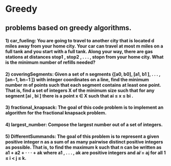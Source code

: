 # Greedy

## problems based on greedy algorithms.

#### 1) car_fueling: You are going to travel to another city that is located d miles away from your home city. Your car can travel at most m miles on a full tank and you start with a full tank. Along your way, there are gas stations at distances stop1 , stop2 , . . . , stopn from your home city. What is the minimum number of refills needed?

#### 2) coveringSegments: Given a set of n segments {[a0, b0], [a1, b1 ], . . . , [an−1, bn−1 ]} with integer coordinates on a line, find the minimum number m of points such that each segment contains at least one point. That is, find a set of integers X of the minimum size such that for any segment [ai , bi ] there is a point x ∈ X such that ai ≤ x ≤ bi .

#### 3) fractional_knapsack: The goal of this code problem is to implement an algorithm for the fractional knapsack problem.

#### 4) largest_number: Compose the largest number out of a set of integers.

#### 5) DifferentSummands: The goal of this problem is to represent a given positive integer n as a sum of as many pairwise distinct positive integers as possible. That is, to find the maximum k such that n can be written as a1 + a2 + · · · + ak where a1 , . . . , ak are positive integers and ai ̸= aj for all 1 ≤ i < j ≤ k.




